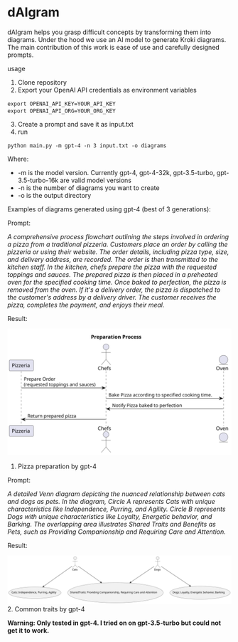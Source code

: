 # dAIgram

dAIgram helps you grasp difficult concepts by transforming them into diagrams. Under the hood we use an AI model to generate Kroki diagrams. The main contribution of this work is ease of use and carefully designed prompts.

usage 
1. Clone repository
2. Export your OpenAI API credentials as environment variables
```
export OPENAI_API_KEY=YOUR_API_KEY
export OPENAI_API_ORG=YOUR_ORG_KEY
```
3. Create a prompt and save it as input.txt
4. run 
```
python main.py -m gpt-4 -n 3 input.txt -o diagrams
```

Where: 
- -m is the model version. Currently gpt-4, gpt-4-32k, gpt-3.5-turbo, gpt-3.5-turbo-16k are valid model versions
- -n is the number of diagrams you want to create 
- -o is the output directory

Examples of diagrams generated using gpt-4 (best of 3 generations): 

Prompt: 

*A comprehensive process flowchart outlining the steps involved in ordering a pizza from a traditional pizzeria. Customers place an order by calling the pizzeria or using their website. The order details, including pizza type, size, and delivery address, are recorded. The order is then transmitted to the kitchen staff. In the kitchen, chefs prepare the pizza with the requested toppings and sauces. The prepared pizza is then placed in a preheated oven for the specified cooking time. Once baked to perfection, the pizza is removed from the oven. If it's a delivery order, the pizza is dispatched to the customer's address by a delivery driver. The customer receives the pizza, completes the payment, and enjoys their meal.*

Result: 


![Diagram Generated by gpt-4 of illustrating the pizza making process](./pizza_example/diagram.svg)

1. Pizza preparation by gpt-4

Prompt: 

*A detailed Venn diagram depicting the nuanced relationship between cats and dogs as pets. In the diagram, Circle A represents Cats with unique characteristics like Independence, Purring, and Agility. Circle B represents Dogs with unique characteristics like Loyalty, Energetic behavior, and Barking. The overlapping area illustrates Shared Traits and Benefits as Pets, such as Providing Companionship and Requiring Care and Attention.*


Result: 


![Diagram Generated by gpt-4 of illustrating the relationships between cats and dogs](./pet_example/diagram.svg)
2. Common traits by gpt-4

**Warning: Only tested in gpt-4. I tried on on gpt-3.5-turbo but could not get it to work.**
